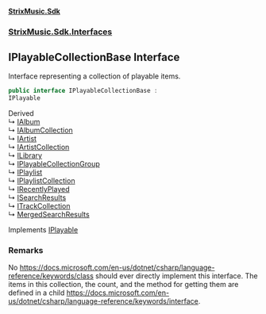 #### [StrixMusic.Sdk](./index.md 'index')
### [StrixMusic.Sdk.Interfaces](./StrixMusic-Sdk-Interfaces.md 'StrixMusic.Sdk.Interfaces')
## IPlayableCollectionBase Interface
Interface representing a collection of playable items.  
```csharp
public interface IPlayableCollectionBase :
IPlayable
```
Derived  
&#8627; [IAlbum](./StrixMusic-Sdk-Interfaces-IAlbum.md 'StrixMusic.Sdk.Interfaces.IAlbum')  
&#8627; [IAlbumCollection](./StrixMusic-Sdk-Interfaces-IAlbumCollection.md 'StrixMusic.Sdk.Interfaces.IAlbumCollection')  
&#8627; [IArtist](./StrixMusic-Sdk-Interfaces-IArtist.md 'StrixMusic.Sdk.Interfaces.IArtist')  
&#8627; [IArtistCollection](./StrixMusic-Sdk-Interfaces-IArtistCollection.md 'StrixMusic.Sdk.Interfaces.IArtistCollection')  
&#8627; [ILibrary](./StrixMusic-Sdk-Interfaces-ILibrary.md 'StrixMusic.Sdk.Interfaces.ILibrary')  
&#8627; [IPlayableCollectionGroup](./StrixMusic-Sdk-Interfaces-IPlayableCollectionGroup.md 'StrixMusic.Sdk.Interfaces.IPlayableCollectionGroup')  
&#8627; [IPlaylist](./StrixMusic-Sdk-Interfaces-IPlaylist.md 'StrixMusic.Sdk.Interfaces.IPlaylist')  
&#8627; [IPlaylistCollection](./StrixMusic-Sdk-Interfaces-IPlaylistCollection.md 'StrixMusic.Sdk.Interfaces.IPlaylistCollection')  
&#8627; [IRecentlyPlayed](./StrixMusic-Sdk-Interfaces-IRecentlyPlayed.md 'StrixMusic.Sdk.Interfaces.IRecentlyPlayed')  
&#8627; [ISearchResults](./StrixMusic-Sdk-Interfaces-ISearchResults.md 'StrixMusic.Sdk.Interfaces.ISearchResults')  
&#8627; [ITrackCollection](./StrixMusic-Sdk-Interfaces-ITrackCollection.md 'StrixMusic.Sdk.Interfaces.ITrackCollection')  
&#8627; [MergedSearchResults](./StrixMusic-Sdk-MergedWrappers-MergedSearchResults.md 'StrixMusic.Sdk.MergedWrappers.MergedSearchResults')  

Implements [IPlayable](./StrixMusic-Sdk-Interfaces-IPlayable.md 'StrixMusic.Sdk.Interfaces.IPlayable')  
### Remarks
No https://docs.microsoft.com/en-us/dotnet/csharp/language-reference/keywords/class should ever directly implement this interface. The items in this collection, the count, and the method for getting them are defined in a child https://docs.microsoft.com/en-us/dotnet/csharp/language-reference/keywords/interface.  
